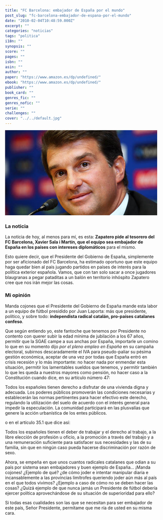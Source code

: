```yaml
---
title: "FC Barcelona: embajador de España por el mundo"
post_slug: "fc-barcelona-embajador-de-espana-por-el-mundo"
date: "2010-02-04T10:48:59.000Z"
excerpt: ""
categories: "noticias"
tags: "politica"
i18n: ""
synopsis: ""
score: ""
pages: ""
isbn: ""
asin: ""
author: ""
paper: "https://www.amazon.es/dp/undefined/"
ebook: "https://www.amazon.es/dp/undefined/"
publisher: ""
book_card: ""
genres_fic: ""
genres_nofic: ""
serie: ""
challenges: ""
cover: "../../default.jpg"
---
```


![](images/laporta.jpg "Laporta")

### La noticia

La noticia de hoy, al menos para mí, es esta: **Zapatero pide al tesorero del FC Barcelona, Xavier Sala i Martín, que el equipo sea embajador de España en los países con intereses diplomáticos** para el mismo.

Esto quiere decir, que el Presidente del Gobierno de España, simplemente por ser aficionado del FC Barcelona, ha estimado oportuno que este equipo haga quedar bien al país jugando partidos en países de interés para la política exterior española. Vamos, que con tan solo sacar a once jugadores blaugranas a pegar pataditas a un balón en territorio inhóspito Zapatero cree que nos irán mejor las cosas.

### Mi opinión

Manda cojones que el Presidente del Gobierno de España mande esta labor a un equipo de fútbol presidido por Juan Laporta: más que presidente, político, y sobre todo: **independista radical catalán, pro-países catalanes confeso**.

Que según entiendo yo, este fantoche que tenemos por Presidente no contento con querer subir la edad mínima de jubilación a los 67 años, permitir que la SGAE campe a sus anchas por España, importarle un comino lo que en su momento dijo _por el pleno empleo en España_ en su campaña electoral, subirnos descaradamente el IVA para pseudo-paliar su pésima gestión económica, aceptar de una vez por todas que España entró en crisis recesión y lo más importante: no hacer nada por enmendar esta situación, permitir los lamentables sueldos que tenemos, y permitir también lo que les queda a nuestros mayores como pensión, no hacer caso a la Constitución cuando dice, en su artículo número 47:

Todos los españoles tienen derecho a disfrutar de una vivienda digna y adecuada. Los poderes públicos promoverán las condiciones necesarias y establecerán las normas pertinentes para hacer efectivo este derecho, regulando la utilización del suelo de acuerdo con el interés general para impedir la especulación. La comunidad participará en las plusvalías que genere la acción urbanística de los entes públicos.

o en el artículo 35.1 que dice así:

Todos los españoles tienen el deber de trabajar y el derecho al trabajo, a la libre elección de profesión u oficio, a la promoción a través del trabajo y a una remuneración suficiente para satisfacer sus necesidades y las de su familia, sin que en ningún caso pueda hacerse discriminación por razón de sexo.

Ahora, se empeña en que unos cuantos radicales catalanes que odian a su país por sistema sean embajadores y buen ejemplo de España... ¡Manda cojones! ¿Ejemplo de qué? ¿de cómo joder e intentar manipular diaria e incansablemente a las provincias limítrofes queriendo joder aún más al país en el que todos vivimos? ¿Ejemplo a caso de cómo no se deben hacer las cosas? ¿Quizá ejemplo de que nunca jamás un Presidente de fútbol debería ejercer política aprovechándose de su situación de superioridad para ello?

Si todas esas cualidades son las que se necesitan para ser embajador de este país, Señor Presidente, permítame que me ría de usted en su misma cara.
